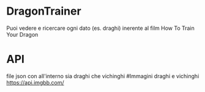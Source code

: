 # DragonTrainer
Puoi vedere e ricercare ogni dato (es. draghi) inerente al film How To Train Your Dragon
# API
file json con all'interno sia draghi che vichinghi
#Immagini draghi e vichinghi
https://api.imgbb.com/
